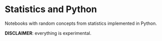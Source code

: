# Statistics and Python
Notebooks with random concepts from statistics implemented in Python.

**DISCLAIMER**: everything is experimental.
